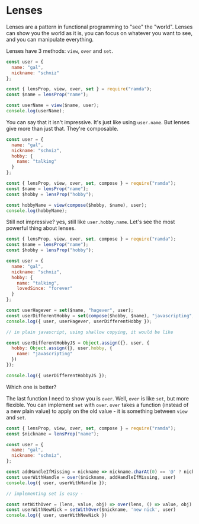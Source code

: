 # Lenses

Lenses are a pattern in functional programming to "see" the "world". Lenses can show you the world as it is, you can
focus on whatever you want to see, and you can manipulate everything.

Lenses have 3 methods: `view`, `over` and `set`.

```js
const user = {
  name: "gal",
  nickname: "schniz"
};

const { lensProp, view, over, set } = require("ramda");
const $name = lensProp("name");

const userName = view($name, user);
console.log(userName);
```

You can say that it isn't impressive. It's just like using `user.name`. But lenses give more than just that. They're
composable.

```js
const user = {
  name: "gal",
  nickname: "schniz",
  hobby: {
    name: "talking"
  }
};

const { lensProp, view, over, set, compose } = require("ramda");
const $name = lensProp("name");
const $hobby = lensProp("hobby");

const hobbyName = view(compose($hobby, $name), user);
console.log(hobbyName);
```

Still not impressive? yes, still like `user.hobby.name`. Let's see the most powerful thing about lenses.

```js
const { lensProp, view, over, set, compose } = require("ramda");
const $name = lensProp("name");
const $hobby = lensProp("hobby");

const user = {
  name: "gal",
  nickname: "schniz",
  hobby: {
    name: "talking",
    lovedSince: "forever"
  }
};

const userHagever = set($name, "hagever", user);
const userDifferentHobby = set(compose($hobby, $name), "javascripting", user);
console.log({ user, userHagever, userDifferentHobby });

// in plain javascript, using shallow copying, it would be like

const userDifferentHobbyJS = Object.assign({}, user, {
  hobby: Object.assign({}, user.hobby, {
    name: "javascripting"
  })
});

console.log({ userDifferentHobbyJS });
```

Which one is better?

The last function I need to show you is `over`. Well, `over` is like `set`, but more flexible. You can implement `set` with `over`.
`over` takes a function (instead of a new plain value) to apply on the old value - it is something between `view` and `set`.

```js
const { lensProp, view, over, set, compose } = require("ramda");
const $nickname = lensProp("name");

const user = {
  name: "gal",
  nickname: "schniz",
};

const addHandleIfMissing = nickname => nickname.charAt(0) == '@' ? nickname : `@${nickname}`
const userWithHandle = over($nickname, addHandleIfMissing, user)
console.log({ user, userWithHandle });

// implementing set is easy -

const setWithOver = (lens, value, obj) => over(lens, () => value, obj)
const userWithNewNick = setWithOver($nickname, 'new nick', user)
console.log({ user, userWithNewNick })
```
